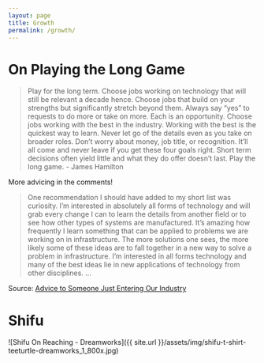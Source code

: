 ```yaml
---
layout: page
title: Growth
permalink: /growth/
---
```


# On Playing the Long Game

> Play for the long term.  Choose jobs working on technology that will still be relevant a decade hence.  Choose jobs that build on your strengths but significantly stretch beyond them. Always say “yes” to requests to do more or take on more. Each is an opportunity. Choose jobs working with the best in the industry. Working with the best is the quickest way to learn. Never let go of the details even as you take on broader roles. Don’t worry about money, job title, or recognition. It’ll all come and never leave if you get these four goals right. Short term decisions often yield little and what they do offer doesn’t last. Play the long game. - James Hamilton

More advicing in the comments!

> One recommendation I should have added to my short list was curiosity. I’m interested in absolutely all forms of technology and will grab every change I can to learn the details from another field or to see how other types of systems are manufactured. It’s amazing how frequently I learn something that can be applied to problems we are working on in infrastructure. The more solutions one sees, the more likely some of these ideas are to fall together in a new way to solve a problem in infrastructure. I’m interested in all forms technology and many of the best ideas lie in new applications of technology from other disciplines. ...

Source: [Advice to Someone Just Entering Our Industry](http://perspectives.mvdirona.com/2016/11/advice-to-someone-just-entering-our-industry/)

# Shifu

![Shifu On Reaching - Dreamworks]({{ site.url }}/assets/img/shifu-t-shirt-teeturtle-dreamworks_1_800x.jpg)
